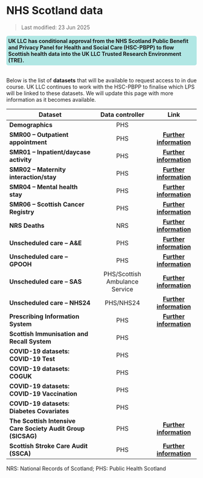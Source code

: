 # NHS Scotland data
>Last modified: 23 Jun 2025
<div style="background-color: rgba(0, 178, 169, 0.3); padding: 5px; border-radius: 5px;"><strong>UK LLC has conditional approval from the NHS Scotland Public Benefit and Privacy Panel for Health and Social Care (HSC-PBPP) to flow Scottish health data into the UK LLC Trusted Research Environment (TRE).</strong></div>
<br>

Below is the list of **datasets** that will be available to request access to in due course. UK LLC continues to work with the HSC-PBPP to finalise which LPS will be linked to these datasets. We will update this page with more information as it becomes available.

|**Dataset**|**Data controller**|**Link**|
|---|:---:|:---:|
|**Demographics**|PHS||
|**SMR00 – Outpatient appointment**|PHS|<strong><a href="https://www.publichealthscotland.scot/resources-and-tools/health-intelligence-and-data-management/national-data-catalogue/smr-data-manual/definitions-by-smr-record-section/smr00-outpatient-attendance/" target="_blank" rel="noopener noreferrer">Further information</a></strong>|
|**SMR01 – Inpatient/daycase activity**|PHS|<strong><a href="https://www.publichealthscotland.scot/resources-and-tools/health-intelligence-and-data-management/national-data-catalogue/smr-data-manual/definitions-by-smr-record-section/smr01-generalacute-inpatient-and-day-case/" target="_blank" rel="noopener noreferrer">Further information</a></strong>|
|**SMR02 – Maternity interaction/stay**|PHS|<strong><a href="https://www.publichealthscotland.scot/resources-and-tools/health-intelligence-and-data-management/national-data-catalogue/smr-data-manual/definitions-by-smr-record-section/smr02-maternity-inpatient-and-day-case/general-definitions/" target="_blank" rel="noopener noreferrer">Further information</a></strong>|
|**SMR04 – Mental health stay**|PHS|<strong><a href="https://www.publichealthscotland.scot/resources-and-tools/health-intelligence-and-data-management/national-data-catalogue/smr-data-manual/definitions-by-smr-record-section/smr04-mental-health-inpatient-and-day-case/general-definitions/" target="_blank" rel="noopener noreferrer">Further information</a></strong>|
|**SMR06 – Scottish Cancer Registry**|PHS|<strong><a href="https://www.publichealthscotland.scot/resources-and-tools/health-intelligence-and-data-management/national-data-catalogue/national-datasets/search-the-datasets/scottish-cancer-registry-smr06/" target="_blank" rel="noopener noreferrer">Further information</a></strong>|
|**NRS Deaths**|NRS|<strong><a href="https://www.publichealthscotland.scot/resources-and-tools/health-intelligence-and-data-management/electronic-data-research-and-innovation-service-edris/service-updates/national-records-of-scotland-nrs-death-data/" target="_blank" rel="noopener noreferrer">Further information</a></strong>|
|**Unscheduled care – A&E**|PHS|<strong><a href="https://publichealthscotland.scot/resources-and-tools/health-intelligence-and-data-management/national-data-catalogue/national-datasets/search-the-datasets/accident-and-emergency-data-mart-ae2/" target="_blank" rel="noopener noreferrer">Further information</a></strong>|
|**Unscheduled care – GPOOH**|PHS|<strong><a href="https://publichealthscotland.scot/resources-and-tools/health-intelligence-and-data-management/national-data-catalogue/national-datasets/search-the-datasets/primary-care-out-of-hours-ooh/" target="_blank" rel="noopener noreferrer">Further information</a></strong>|
|**Unscheduled care – SAS**|PHS/Scottish Ambulance Service|<strong><a href="https://www.publichealthscotland.scot/resources-and-tools/health-intelligence-and-data-management/data-management-in-secondary-care-hospital-activity/unscheduled-care/nhs-24-and-sas/" target="_blank" rel="noopener noreferrer">Further information</a></strong>|
|**Unscheduled care – NHS24**|PHS/NHS24|<strong><a href="https://www.publichealthscotland.scot/resources-and-tools/health-intelligence-and-data-management/data-management-in-secondary-care-hospital-activity/unscheduled-care/nhs-24-and-sas/" target="_blank" rel="noopener noreferrer">Further information</a></strong>|
|**Prescribing Information System**|PHS|<strong><a href="https://publichealthscotland.scot/resources-and-tools/health-intelligence-and-data-management/national-data-catalogue/national-datasets/search-the-datasets/prescribing-information-system-pis/" target="_blank" rel="noopener noreferrer">Further information</a></strong>|
|**Scottish Immunisation and Recall System**|PHS||
|**COVID-19 datasets: COVID-19 Test**|PHS||
|**COVID-19 datasets: COGUK**|PHS||
|**COVID-19 datasets: COVID-19 Vaccination**|PHS||
|**COVID-19 datasets: Diabetes Covariates**|PHS||
|**The Scottish Intensive Care Society Audit Group (SICSAG)**|PHS|<strong><a href="https://publichealthscotland.scot/resources-and-tools/health-intelligence-and-data-management/national-data-catalogue/national-datasets/search-the-datasets/scottish-intensive-care-society-audit-group-sicsag/" target="_blank" rel="noopener noreferrer">Further information</a></strong>|
|**Scottish Stroke Care Audit (SSCA)**|PHS|<strong><a href="https://publichealthscotland.scot/resources-and-tools/health-intelligence-and-data-management/national-data-catalogue/national-datasets/search-the-datasets/scottish-stroke-care-audit-ssca/" target="_blank" rel="noopener noreferrer">Further information</a></strong>||

NRS: National Records of Scotland; PHS: Public Health Scotland
